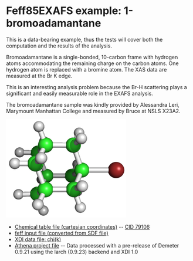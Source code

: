 # Feff85EXAFS example: 1-bromoadamantane

This is a data-bearing example, thus the tests will cover both the
computation and the results of the analysis.

Bromoadamantane is a single-bonded, 10-carbon frame with hydrogen
atoms accommodating the remaining charge on the carbon atoms.  One
hydrogen atom is replaced with a bromine atom.  The XAS data are
measured at the Br K edge.

This is an interesting analysis problem because the Br-H scattering
plays a significant and easily measurable role in the EXAFS analysis.

The bromoadamantane sample was kindly provided by Alessandra Leri,
Marymount Manhattan College and measured by Bruce at NSLS X23A2.

![Ball and stick figure of the 1-bromoadamantane molecule](bromoadamantane.png)


* [Chemical table file (cartesian coordinates)](bromoadamantane.sdf) -- [CID 79106](http://pubchem.ncbi.nlm.nih.gov/summary/summary.cgi?cid=79106)
* [feff input file (converted from SDF file)](bromoadamantane.inp)
* [XDI data file: chi(k)](bromoadamantane.chik)
* [Athena project file](bromoadamantane.prj) -- Data processed with a pre-release of Demeter 0.9.21 using the larch (0.9.23) backend and XDI 1.0

